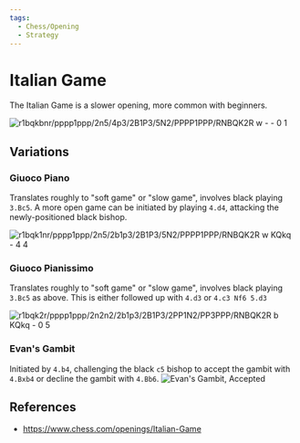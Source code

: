 ```yaml
---
tags:
  - Chess/Opening
  - Strategy
---
```

# Italian Game

The Italian Game is a slower opening, more common with beginners.

![r1bqkbnr/pppp1ppp/2n5/4p3/2B1P3/5N2/PPPP1PPP/RNBQK2R w - - 0
1](https://www.chess.com/dynboard?fen=r1bqkbnr/pppp1ppp/2n5/4p3/2B1P3/5N2/PPPP1PPP/RNBQK2R%20w%20-%20-%200%201&board=green&piece=neo&size=1
"Italian Game opener")

## Variations

### Giuoco Piano

Translates roughly to "soft game" or "slow game", involves black playing
`3.Bc5`. A more open game can be initiated by playing `4.d4`, attacking the
newly-positioned black bishop.

![r1bqk1nr/pppp1ppp/2n5/2b1p3/2B1P3/5N2/PPPP1PPP/RNBQK2R w KQkq - 4 4](https://www.chess.com/dynboard?fen=r1bqk1nr/pppp1ppp/2n5/2b1p3/2B1P3/5N2/PPPP1PPP/RNBQK2R%20w%20KQkq%20-%204%204&board=green&piece=neo&size=1)

### Giuoco Pianissimo

Translates roughly to "soft game" or "slow game", involves black playing `3.Bc5`
as above. This is either followed up with `4.d3` or `4.c3 Nf6 5.d3`

![r1bqk2r/pppp1ppp/2n2n2/2b1p3/2B1P3/2PP1N2/PP3PPP/RNBQK2R b KQkq - 0 5](https://www.chess.com/dynboard?fen=r1bqk2r/pppp1ppp/2n2n2/2b1p3/2B1P3/2PP1N2/PP3PPP/RNBQK2R%20b%20KQkq%20-%200%205&board=green&piece=neo&size=1)

### Evan's Gambit

Initiated by `4.b4`, challenging the black `c5` bishop to accept the gambit with
`4.Bxb4` or decline the gambit with `4.Bb6`.
![Evan's Gambit,
Accepted](https://images.chesscomfiles.com/uploads/game-gifs/30px/green/neo/0/cc/0/0/bUMwS2d2NVFmQTlJanpJeg,,.gif
"Evan's Gambit, Accepted")

## References

* https://www.chess.com/openings/Italian-Game
